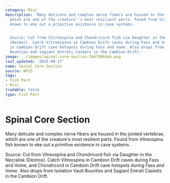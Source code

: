 ```yaml
---
category: Misc
description: 'Many delicate and complex nerve fibers are housed in the jointed vertebrae,
  which are one of the creature''s most resilient parts. Found from Vitreospina fish
  known to eke out a primitive existence in cave systems.


  Source: Cut from Vitreospina and Chondricord fish via Daughter in the Necralisk
  (Deimos). Catch Vitreospina in Cambion Drift caves during Fass and Vome, and Chondricord
  in Cambion Drift cave hotspots during Fass and Vome. Also drops from Isolation Vault
  Bounties and Sagiant Entrati Caskets in the Cambion Drift.'
image: ../images/spinal-core-section-3b679964ab.png
last_updated: '2025-09-17'
name: Spinal Core Section
source: WFCD
tags:
- Fish Part
- Misc
tradable: false
type: Fish Part
---
```


# Spinal Core Section

Many delicate and complex nerve fibers are housed in the jointed vertebrae, which are one of the creature's most resilient parts. Found from Vitreospina fish known to eke out a primitive existence in cave systems.

Source: Cut from Vitreospina and Chondricord fish via Daughter in the Necralisk (Deimos). Catch Vitreospina in Cambion Drift caves during Fass and Vome, and Chondricord in Cambion Drift cave hotspots during Fass and Vome. Also drops from Isolation Vault Bounties and Sagiant Entrati Caskets in the Cambion Drift.

